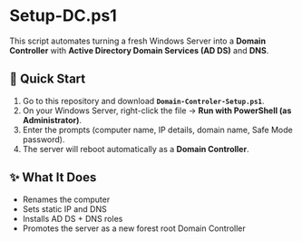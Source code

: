 # Setup-DC.ps1

This script automates turning a fresh Windows Server into a **Domain Controller** with **Active Directory Domain Services (AD DS)** and **DNS**.

## 🚀 Quick Start

1. Go to this repository and download **`Domain-Controler-Setup.ps1`**.
2. On your Windows Server, right-click the file → **Run with PowerShell (as Administrator)**.
3. Enter the prompts (computer name, IP details, domain name, Safe Mode password).
4. The server will reboot automatically as a **Domain Controller**.

## ✨ What It Does

* Renames the computer
* Sets static IP and DNS
* Installs AD DS + DNS roles
* Promotes the server as a new forest root Domain Controller
